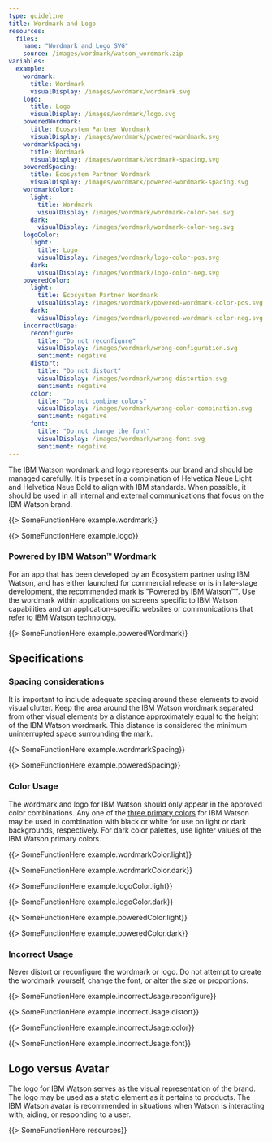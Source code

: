 ```yaml
---
type: guideline
title: Wordmark and Logo
resources:
  files:
    name: "Wordmark and Logo SVG"
    source: /images/wordmark/watson_wordmark.zip
variables:
  example:
    wordmark:
      title: Wordmark
      visualDisplay: /images/wordmark/wordmark.svg
    logo:
      title: Logo
      visualDisplay: /images/wordmark/logo.svg
    poweredWordmark:
      title: Ecosystem Partner Wordmark
      visualDisplay: /images/wordmark/powered-wordmark.svg
    wordmarkSpacing:
      title: Wordmark
      visualDisplay: /images/wordmark/wordmark-spacing.svg
    poweredSpacing:
      title: Ecosystem Partner Wordmark
      visualDisplay: /images/wordmark/powered-wordmark-spacing.svg
    wordmarkColor:
      light:
        title: Wordmark
        visualDisplay: /images/wordmark/wordmark-color-pos.svg
      dark:
        visualDisplay: /images/wordmark/wordmark-color-neg.svg
    logoColor:
      light:
        title: Logo
        visualDisplay: /images/wordmark/logo-color-pos.svg
      dark:
        visualDisplay: /images/wordmark/logo-color-neg.svg
    poweredColor:
      light:
        title: Ecosystem Partner Wordmark
        visualDisplay: /images/wordmark/powered-wordmark-color-pos.svg
      dark:
        visualDisplay: /images/wordmark/powered-wordmark-color-neg.svg
    incorrectUsage:
      reconfigure:
        title: "Do not reconfigure"
        visualDisplay: /images/wordmark/wrong-configuration.svg
        sentiment: negative
      distort:
        title: "Do not distort"
        visualDisplay: /images/wordmark/wrong-distortion.svg
        sentiment: negative
      color:
        title: "Do not combine colors"
        visualDisplay: /images/wordmark/wrong-color-combination.svg
        sentiment: negative
      font:
        title: "Do not change the font"
        visualDisplay: /images/wordmark/wrong-font.svg
        sentiment: negative
---
```


The IBM Watson wordmark and logo represents our brand and should be managed carefully. It is typeset in a combination of Helvetica Neue Light and Helvetica Neue Bold to align with IBM standards. When possible, it should be used in all internal and external communications that focus on the IBM Watson brand.

{{> SomeFunctionHere example.wordmark}}

{{> SomeFunctionHere example.logo}}

### Powered by IBM Watson™ Wordmark

For an app that has been developed by an Ecosystem partner using IBM Watson, and has either launched for commercial release or is in late-stage development, the recommended mark is "Powered by IBM Watson™". Use the wordmark within applications on screens specific to IBM Watson capabilities and on application-specific websites or communications that refer to IBM Watson technology.

{{> SomeFunctionHere example.poweredWordmark}}

## Specifications

### Spacing considerations

It is important to include adequate spacing around these elements to avoid visual clutter. Keep the area around the IBM Watson wordmark separated from other visual elements by a distance approximately equal to the height of the IBM Watson wordmark. This distance is considered the minimum uninterrupted space surrounding the mark.

{{> SomeFunctionHere example.wordmarkSpacing}}

{{> SomeFunctionHere example.poweredSpacing}}

### Color Usage

The wordmark and logo for IBM Watson should only appear in the approved color combinations. Any one of the [three primary colors](color.html) for IBM Watson may be used in combination with black or white for use on light or dark backgrounds, respectively. For dark color palettes, use lighter values of the IBM Watson primary colors.

{{> SomeFunctionHere example.wordmarkColor.light}}

{{> SomeFunctionHere example.wordmarkColor.dark}}

{{> SomeFunctionHere example.logoColor.light}}

{{> SomeFunctionHere example.logoColor.dark}}

{{> SomeFunctionHere example.poweredColor.light}}

{{> SomeFunctionHere example.poweredColor.dark}}

### Incorrect Usage

Never distort or reconfigure the wordmark or logo. Do not attempt to create the wordmark yourself, change the font, or alter the size or proportions.

{{> SomeFunctionHere example.incorrectUsage.reconfigure}}

{{> SomeFunctionHere example.incorrectUsage.distort}}

{{> SomeFunctionHere example.incorrectUsage.color}}

{{> SomeFunctionHere example.incorrectUsage.font}}

## Logo versus Avatar

The logo for IBM Watson serves as the visual representation of the brand. The logo may be used as a static element as it pertains to products. The IBM Watson avatar is recommended in situations when Watson is interacting with, aiding, or responding to a user.

{{> SomeFunctionHere resources}}
